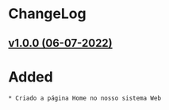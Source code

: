 # ChangeLog

## [v1.0.0 (06-07-2022)](https://github.com/BrytanniADJ/sistema-concessionaria/releases/tag/v1.0.0)

# Added
    * Criado a página Home no nosso sistema Web
